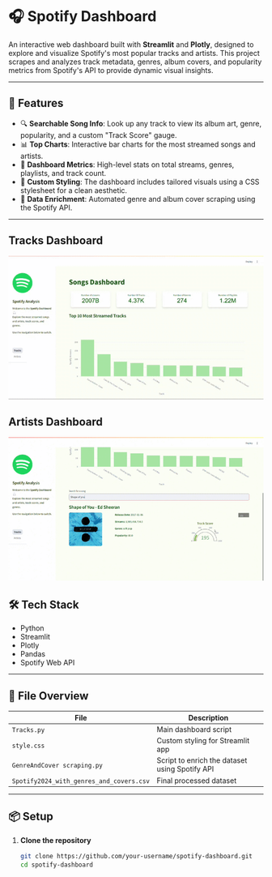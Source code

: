 # 🎧 Spotify Dashboard

An interactive web dashboard built with **Streamlit** and **Plotly**, designed to explore and visualize Spotify's most popular tracks and artists. This project scrapes and analyzes track metadata, genres, album covers, and popularity metrics from Spotify's API to provide dynamic visual insights.

---

## 🚀 Features

- 🔍 **Searchable Song Info**: Look up any track to view its album art, genre, popularity, and a custom "Track Score" gauge.
- 📊 **Top Charts**: Interactive bar charts for the most streamed songs and artists.
- 🧭 **Dashboard Metrics**: High-level stats on total streams, genres, playlists, and track count.
- 🎨 **Custom Styling**: The dashboard includes tailored visuals using a CSS stylesheet for a clean aesthetic.
- 🧠 **Data Enrichment**: Automated genre and album cover scraping using the Spotify API.

---
## Tracks Dashboard
![Dashboard](https://github.com/omar038/Spotify-2024/blob/main/Gif/Tracks.gif)

## Artists Dashboard
![Dashboard](https://github.com/omar038/Spotify-2024/blob/main/Gif/Artists.gif)


## 🛠 Tech Stack

- Python
- Streamlit
- Plotly
- Pandas
- Spotify Web API

---

## 📂 File Overview

| File                          | Description                                           |
|------------------------------|-------------------------------------------------------|
| `Tracks.py`                  | Main dashboard script                                 |
| `style.css`                  | Custom styling for Streamlit app                     |
| `GenreAndCover scraping.py`  | Script to enrich the dataset using Spotify API        |
| `Spotify2024_with_genres_and_covers.csv` | Final processed dataset                    |

---

## 📦 Setup

1. **Clone the repository**
   ```bash
   git clone https://github.com/your-username/spotify-dashboard.git
   cd spotify-dashboard
